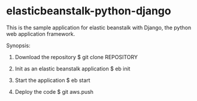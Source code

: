 elasticbeanstalk-python-django
==============================

This is the sample application for elastic beanstalk with Django, the python web application framework.

Synopsis:
1. Download the repository
$ git clone REPOSITORY

2. Init as an elastic beanstalk application
$ eb init

3. Start the application
$ eb start

4. Deploy the code
$ git aws.push

